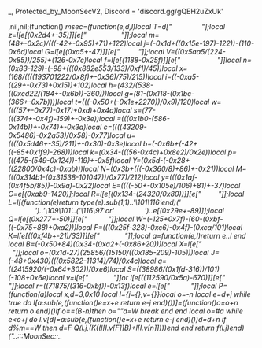 _, Protected_by_MoonSecV2, Discord = 'discord.gg/gQEH2uZxUk'


,nil,nil;(function() _msec=(function(e,d,l)local T=d["     ​​     "];local z=l[e[(0x2d4+-35)]][e["     ​     "]];local m=(48+-0x2c)/(((-42+-0x95)+71)+122)local j=(-0x1d+((0x15e-197)-122))-(110-0x6d)local G=l[e[(0xa5+-47)]][e["        "]];local V=((0x5aa5/(224-0x85))/255)+(126-0x7c)local f=l[e[(1188-0x25f)]][e["   ​           "]]local n=(0x83-129)-(-98+(((0x882e553/133)/0xf1)/45))local x=(168/((((193701222/0x8f)+-0x36)/75)/215))local i=((-0xa5-((29+-0x73)+0x15))+102)local h=(432/(538-((0xcd22/(184+-0x6b))-360)))local g=(81-(0x118-(0x1bc-(366+-0x7b))))local t=(((-0x50+(-0x1e+2270))/0x9)/120)local w=((((57+-0x77)-0x17)+0xd)+0x4a)local s=(77-(((374+-0x4f)-159)+-0x3e))local _=(((0x1b0-(586-0x14b))+-0x74)+-0x3a)local c=((((43209-0x5486)-0x2a53)/0x58)-0x77)local u=((((0x5d46+-35)/211)+-0x30)-0x3e)local b=(-0x6b+(-42+((-85+0x1f9)-268)))local k=(0x34-(((56-0x4c)+0x8e2)/0x2e))local p=(((475-(549-0x124))-119)+-0x5f)local Y=(0x5d-(-0x28+((22800/0x4c)-0xab)))local N=(0x3b+(((-0x360/8)+86)+-0x21))local M=(((0x314b1-(0x31538-101047))/0x77)/212)local y=(((0x1af-(0x4f5b/85))-0x9a)-0x22)local E=((((-50+-0x105e)/106)+81)+-37)local C=e[(0xab9-1420)];local R=l[e[(0x134-(24320/0x80))]][e["         "]];local L=l[(function(e)return type(e):sub(1,1)..'\101\116'end)('        ')..'\109\101'..('\116\97'or'        ')..e[(0x29e+-89)]];local Q=l[e[(0x277+-50)]][e[" ​  ​     "]];local W=(-125+0x7f)-(60-(0xbf-((-0x75+88)+0xa2)))local F=(((0x25f-328)-0xc6)-0x4f)-(0xca/101)local K=l[e[((0xf4b+-21)/33)]][e["          "]];local a=function(e,l)return e..l end local B=(-0x50+84)*(0x34-(0xa2+(-0x86+20)))local X=l[e["         ​        "]];local o=(0x1d-27)*(25856/(15150/((0x185-209)-105)))local J=(-48+0x430)*(((0x5822-11314)/74)/0x4c)local q=((2415920/(-0x64+302))/0xe6)local S=((38986/(0x1fd-316))/101)*(-108+0x6e)local v=l[e["            ​    ​"]]or l[e[((112590/0x5a)-670)]][e["            ​    ​"]];local r=((71875/(316-0xbf))-0x13f)local e=l[e["         "]];local P=(function(a)local x,d=3,0x10 local l={j={},v={}}local o=-n local e=d+j while true do l[a:sub(e,(function()e=x+e return e-j end)())]=(function()o=o+n return o end)()if o==(B-n)then o=""d=W break end end local o=#a while e<o+j do l.v[d]=a:sub(e,(function()e=x+e return e-j end)())d=d+n if d%m==W then d=F Q(l.j,(K((l[l.v[F]]*B)+l[l.v[n]])))end end return f(l.j)end)("..:::MoonSec::..                ​     ​      ​                        ​      ​                                                              ​           ​ ​                           ​​        ​                                          ​         ​    ​        ​          ​      ​​                       ​               ​      ​                                    ​                                                                              ​        ​                                                             ​        ​                  ​                                             ​                ​               ​     ​                ​                                      ​                      ​   ​              ​                        ​                                                                                                                                    ​   ​  ​            ​      ​                                   ​         ​              ​              ​​          ​  ​                  ​      ​       ​                                    ​                                                  ​                           ​            ​                                                                 ​  ​                                                            ​                                     ​                                                              ​             ​           ​           ​                                  ​     ​                                   ​              ​                                   ​              ​  ​           ​                  ​   ​                                                       ​                  ​                           ​              ​ ​           ​ ​                                                                 ​                                                           ​                    ​            ​     ​           ​                                                                               ​   ​            ​  ​                   ​                  ​          ​                                ​​       ​                               ​                       ​                   ​                              ​             ​ ​             ​      ​​  ​     ​   ​  ​            ​                      ​  ​              ​                                      ​​​                     ​       ​                     ​                                 ​        ​               ​                                                                         ​                        ​        ​      ​                       ​                                                                                                                                       ​                        ​   ​        ​   ​                                         ​      ​                        ​      ​                                         ​                        ​       ​​                                                                   ​                                                                 ​         ​  ​      ​           ​             ​                      ​                     ​  ​    ​              ​       ​ ​                   ​​                         ​          ​                                   ​                  ​                       ​                     ​         ​                                    ​​             ​                                                                                ​    ​                                  ​                   ​​          ​                                                                                              ​           ​         ​                              ​                                                  ​                   ​      ​                         ​                                       ​                                          ​                                       ​            ​                       ​        ​   ​    ​                       ​                                                                    ​                        ​                                     ​     ​      ​                                                                                                        ​                                ​   ​                           ​           ​                                          ​ ​   ​             ​   ​                     ​                   ​​                      ​​  ​                                ​                    ​                                               ​  ​            ​        ​​​                                  ​    ​      ​                                  ​   ​   ​             ​  ​                                 ​  ​    ​      ​              ​                                     ​       ​       ​               ​                                                                               ​                             ​          ​                                ​                      ​​            ​                 ​                               ​  ​    ​                  ​        ​      ​                                                      ​                 ​                     ​           ​                                                       ​                                                     ​                          ​                                 ​         ​      ​                      ​                   ​​                                                  ​                                                                ​  ​    ​  ​                              ​                                                                          ​                                ​    ​    ​                                                ​               ​                   ​                        ​         ​      ​                          ​         ​ ​                                 ​          ​                                    ​                   ​  ​     ​                                                                   ​      ​​                                                   ​                 ​        ​  ​ ​                                         ​          ​     ​                        ​                                                                                                                              ​                  ​​                     ​                                   ​                   ​          ​              ​​​                                                                                 ​                       ​                    ​                       ​​                      ​                                                   ​                                                                                         ​                                                                                      ​                       ​                       ​       ​                                  ​           ​                      ​                           ​                      ​                     ​                    ​                                                                               ​                       ​                   ​                   ​                    ​                        ​                                                     ​   ​     ​             ​                  ​                  ​              ​                         ​                    ​    ​              ​                   ​   ​              ​                                                    ​        ​  ​                     ​                ​                    ​          ​      ​​                      ​                                                      ​                                                 ​                  ​                        ​                            ​        ​                           ​            ​                      ​                   ​                ​    ​     ​                                                         ​                       ​         ​             ​                  ​                      ​                                                                                         ​                    ​                   ​                 ​                      ​                                                   ​       ​  ​                  ​                  ​         ​            ​                                                     ​                                                                                                                                                                           ​                        ​                  ​                     ​              ​                          ​                     ​                   ​                     ​                             ​                                                                            ​                                             ​                 ​                                                    ​          ​        ​                                 ​                     ​  ​           ​     ​                  ​                          ​                    ​                             ​    ​            ​                    ​               ​                    ​                                                                    ​                   ​  ​                 ​                  ​​            ​                             ​​     ​                                ​          ​                           ​                                                                                   ​         ​             ​       ​             ​                  ​                  ​                                                  ​               ​             ​  ​                   ​          ​       ​                  ​  ​           ​    ​                    ​                    ​                                             ​                                                                   ​                                  ​                ​                       ​            ​         ​ ​                   ​                                                                                                                       ​           ​                                                                                         ​​                       ​                  ​                   ​      ​                                  ​                 ​                 ​    ​         ​  ​                   ​          ​      ​                      ​                                                            ​        ​          ​  ​               ​ ​                  ​ ​                  ​                                ​                   ​        ​                                       ​                                                                                  ​                                               ​                      ​                  ​                                             ​                               ​  ​                  ​                  ​  ​               ​ ​            ​    ​                    ​                                             ​                   ​                                                                   ​                                    ​            ​                      ​          ​         ​ ​                   ​                                                                                                                                         ​                               ​         ​                                   ​            ​                     ​                     ​                   ​​      ​                                                                          ​                 ​                                   ​                        ​        ​                 ​                               ​ ​                    ​                  ​ ​                   ​ ​                    ​                     ​​                                   ​                      ​                  ​                                                                                                            ​                   ​                      ​                   ​​       ​​                ​                                                      ​                   ​                 ​ ​                 ​ ​            ​    ​                    ​                                                       ​                             ​                                                                                    ​                      ​                     ​          ​         ​                    ​ ​    ​                                   ​​                                                                                         ​                               ​                                           ​              ​                    ​                 ​​                   ​                                                                             ​  ​    ​     ​        ​                 ​​                                         ​                                                         ​                     ​ ​                ​                    ​ ​                   ​                    ​​        ​                                  ​                               ​      ​                                                                                    ​     ​                ​            ​        ​                    ​                   ​​    ​                                                                            ​  ​                  ​                 ​ ​               ​ ​                   ​                    ​                                             ​                                                                                       ​        ​                           ​               ​                     ​          ​         ​ ​                    ​                                                                                                                                  ​                                   ​                                             ​            ​                     ​                   ​                   ​      ​                                                       ​                        ​            ​                    ​              ​  ​             ​                                                                   ​                   ​  ​     ​         ​ ​                 ​ ​                                       ​​     ​                                                                          ​      ​           ​                                                              ​         ​             ​                    ​                   ​                     ​​                                                                                    ​                 ​                  ​ ​               ​ ​            ​    ​                        ​                                                 ​                                                                 ​                                                                   ​ ​                   ​            ​         ​                    ​                                                          ​      ​                                                                            ​                                                                         ​            ​                      ​                  ​                   ​      ​                                                                          ​                 ​                                    ​                      ​                                                              ​           ​       ​ ​                ​ ​                 ​ ​                  ​                      ​​                                       ​                   ​      ​           ​                  ​                                                            ​                         ​                   ​                     ​                  ​                                                                                ​    ​                  ​                   ​                   ​                           ​            ​                   ​                     ​            ​                                                   ​                                                             ​                   ​ ​                      ​  ​       ​         ​                    ​ ​     ​               ​                  ​                                           ​              ​                                                                                                                ​                      ​                              ​                                                                                 ​                                      ​                       ​                    ​                     ​​                                 ​                              ​            ​  ​                    ​      ​            ​                    ​               ​       ​                           ​                             ​    ​              ​                   ​                  ​    ​                                             ​                               ​                   ​                  ​        ​             ​                    ​                                                                 ​                    ​                                                                          ​                               ​                      ​                  ​                                                                                                                       ​                   ​                  ​                  ​                                                             ​                   ​                   ​                  ​                                           ​                          ​                       ​            ​                         ​   ​                      ​          ​                                               ​                                 ​                   ​                           ​                                                                             ​              ​                      ​                  ​                    ​                                                                         ​       ​                   ​                  ​          ​       ​                                      ​                   ​                    ​ ​                 ​                    ​                    ​                                                                                          ​                  ​           ​       ​                     ​       ");local f=(-23+0x33)local l=85 local d=n;local e={}e={[(0x36-53)]=function()local a,e,n,x=G(P,d,d+V);d=d+S;l=(l+(f*S))%r;return(((x+l-(f)+o*(S*m))%o)*((m*J)^m))+(((n+l-(f*m)+o*(m^V))%r)*(o*r))+(((e+l-(f*V)+J)%r)*o)+((a+l-(f*S)+J)%r);end,[(-0x38+(0xa6-108))]=function(e,e,e)local e=G(P,d,d);d=d+j;l=(l+(f))%r;return((e+l-(f)+J)%o);end,[(0x5b-88)]=function()local e,n=G(P,d,d+m);l=(l+(f*m))%r;d=d+m;return(((n+l-(f)+o*(m*S))%o)*r)+((e+l-(f*m)+r*(m^V))%o);end,[(0x25+-33)]=function(l,e,d)if d then local e=(l/m^(e-n))%m^((d-j)-(e-n)+j);return e-e%n;else local e=m^(e-j);return(l%(e+e)>=e)and n or F;end;end,[((0xae+-40)-0x81)]=function()local l=e[(0x47/71)]();local a=e[((-0x1c-13)+42)]();local x=n;local d=(e[(880/0xdc)](a,j,B+S)*(m^(B*m)))+l;local l=e[(0x7c+(-0xb1+57))](a,21,31);local e=((-n)^e[(108-0x68)](a,32));if(l==F)then if(d==W)then return e*F;else l=j;x=W;end;elseif(l==(o*(m^V))-j)then return(d==F)and(e*(j/W))or(e*(F/W));end;return z(e,l-((r*(S))-n))*(x+(d/(m^q)));end,[(-93+0x63)]=function(a,x,x)local x;if(not a)then a=e[(137/0x89)]();if(a==F)then return'';end;end;x=R(P,d,d+a-n);d=d+a;local e=''for d=j,#x do e=C(e,K((G(R(x,d,d))+l)%r))l=(l+f)%o end return e;end}local function F(...)return{...},X('#',...)end local function J()local i={};local a={};local l={};local x={i,a,nil,l};local d={}local h=(0x41ee/194)local l={[(0x3e-59)]=(function(l)return not(#l==e[(26-0x18)]())end),[(132/0x42)]=(function(l)return e[(0x401/205)]()end),[(46-0x2e)]=(function(l)return e[(0x21-27)]()end),[(0x18+(23-0x2e))]=(function(l)local n=e[(0x64+-94)]()local l=''local e=1 for d=1,#n do e=(e+h)%r l=C(l,K((G(n:sub(d,d))+e)%o))end return l end)};x[3]=e[(98/(0xcb-154))]();local o=e[(-0x3b+60)]()for n=1,o do local e=e[(-0x14+22)]();local o;local e=l[e%(0x2f7/33)];d[n]=e and e({});end;for x=1,e[(60+(-0x2308/152))]()do local l=e[(0x75-115)]();if(e[(0x64+-96)](l,n,j)==W)then local r=e[(0x15+-17)](l,m,V);local o=e[(127+-0x7b)](l,S,m+S);local l={e[((2938/0x1a)+-110)](),e[(-0x16+25)](),nil,nil};local a={[(0x44-68)]=function()l[c]=e[(-0x3b+62)]();l[M]=e[(24-0x15)]();end,[((11628/0x66)+-113)]=function()l[u]=e[(-0x4e+79)]();end,[(292/0x92)]=function()l[u]=e[(0x8a/138)]()-(m^B)end,[(0x1fb/169)]=function()l[k]=e[(0x2a+-41)]()-(m^B)l[N]=e[((6909/0x8d)-46)]();end};a[r]();if(e[(0x65-97)](o,j,n)==j)then l[g]=d[l[w]]end if(e[(114-0x6e)](o,m,m)==n)then l[b]=d[l[b]]end if(e[(0x3f8/(-95+0x15d))](o,V,V)==j)then l[M]=d[l[N]]end i[x]=l;end end;for e=j,e[(194/0xc2)]()do a[e-j]=J();end;return x;end;local function W(e,S,f)local l=e[m];local o=e[V];local e=e[n];return(function(...)local J=X('#',...)-j;local d={};local V=-j;local F=F local P={...};local G=l;local l=n;local B={};local r=o;local o=e;local K={};for e=0,J do if(e>=r)then K[e-r]=P[e+j];else d[e]=P[e+n];end;end;local e=J-r+n local e;local r;while true do e=o[l];r=e[(25-0x18)];a=(2109870)while(0xd2-160)>=r do a=-a a=(300256)while(-0x4a+98)>=r do a=-a a=(1012662)while(85+-0x4a)>=r do a=-a a=(12115200)while r<=(90+(-41+-0x2c))do a=-a a=(508786)while r<=(0x75-(-0x23+150))do a=-a a=(6658549)while r<=(23+(-0x43+44))do a=-a d[e[x]]={};break;end while(a)/((0xf63+-70))==1721 do a=(1561650)while(-0x61+98)<r do a=-a local l=e[i];local n=d[l];for e=l+1,e[c]do Q(n,d[e])end;break end while 870==(a)/((-0x10+1811))do local r;local a;d[e[t]]=f[e[k]];l=l+n;e=o[l];a=e[w];r=d[e[k]];d[a+1]=r;d[a]=r[e[E]];l=l+n;e=o[l];d[e[g]]=e[u];l=l+n;e=o[l];a=e[h]d[a]=d[a](v(d,a+n,e[c]))l=l+n;e=o[l];a=e[x];r=d[e[c]];d[a+1]=r;d[a]=r[e[E]];l=l+n;e=o[l];d[e[i]]=d[e[b]];l=l+n;e=o[l];a=e[x]d[a]=d[a](v(d,a+n,e[s]))l=l+n;e=o[l];d[e[h]]={};l=l+n;e=o[l];d[e[t]]=f[e[_]];l=l+n;e=o[l];d[e[h]]=e[s];break end;break;end break;end while(a)/((-0x3c+3643))==142 do a=(1199928)while r<=(-73+0x4c)do a=-a d[e[x]][d[e[c]]]=d[e[p]];break;end while(a)/((-124+0x330))==1734 do a=(119025)while r>(100+-0x60)do a=-a f[e[k]]=d[e[w]];break end while 115==(a)/((0x867-1116))do if not d[e[g]]then l=l+j;else l=e[s];end;break end;break;end break;end break;end while 3200==(a)/((-0x3c+3846))do a=(6832899)while((0x7c-83)+-0x21)>=r do a=-a a=(11136664)while(0x3f6/169)>=r do a=-a if d[e[h]]then l=l+n;else l=e[s];end;break;end while 2828==(a)/((0x1f3d-4059))do a=(470120)while r>(0x57+-80)do a=-a local a;d[e[g]]=f[e[c]];l=l+n;e=o[l];d[e[g]]=e[b];l=l+n;e=o[l];d[e[x]]=e[u];l=l+n;e=o[l];d[e[i]]=e[c];l=l+n;e=o[l];a=e[h]d[a]=d[a](v(d,a+n,e[k]))l=l+n;e=o[l];d[e[w]]=f[e[_]];l=l+n;e=o[l];d[e[g]]=d[e[s]];l=l+n;e=o[l];a=e[t]d[a]=d[a](d[a+j])l=l+n;e=o[l];d[e[t]][d[e[s]]]=d[e[p]];l=l+n;e=o[l];d[e[h]]=f[e[s]];l=l+n;e=o[l];d[e[g]]=e[s];l=l+n;e=o[l];d[e[t]]=e[u];l=l+n;e=o[l];d[e[t]]=e[_];l=l+n;e=o[l];a=e[t]d[a]=d[a](v(d,a+n,e[u]))l=l+n;e=o[l];d[e[g]][d[e[c]]]=e[M];l=l+n;e=o[l];d[e[x]]={};l=l+n;e=o[l];d[e[t]]=f[e[c]];l=l+n;e=o[l];d[e[w]]=e[c];l=l+n;e=o[l];d[e[h]]=e[k];l=l+n;e=o[l];d[e[t]]=e[u];l=l+n;e=o[l];a=e[x]d[a]=d[a](v(d,a+n,e[u]))l=l+n;e=o[l];d[e[t]]=f[e[k]];l=l+n;e=o[l];d[e[w]]=e[u];l=l+n;e=o[l];d[e[x]]=e[s];l=l+n;e=o[l];d[e[i]]=e[c];l=l+n;e=o[l];a=e[x]d[a]=d[a](v(d,a+n,e[_]))l=l+n;e=o[l];d[e[t]][d[e[s]]]=d[e[N]];l=l+n;e=o[l];d[e[t]]=f[e[_]];l=l+n;e=o[l];d[e[i]]=e[b];l=l+n;e=o[l];d[e[g]]=e[b];l=l+n;e=o[l];d[e[g]]=e[u];l=l+n;e=o[l];a=e[t]d[a]=d[a](v(d,a+n,e[u]))l=l+n;e=o[l];d[e[t]][d[e[s]]]=d[e[p]];l=l+n;e=o[l];d[e[w]]=f[e[_]];l=l+n;e=o[l];d[e[x]]=e[b];l=l+n;e=o[l];d[e[i]]=e[b];l=l+n;e=o[l];d[e[i]]=e[k];l=l+n;e=o[l];a=e[x]d[a]=d[a](v(d,a+n,e[c]))l=l+n;e=o[l];d[e[t]][d[e[k]]]=e[N];l=l+n;e=o[l];d[e[i]]={};l=l+n;e=o[l];d[e[t]]=f[e[s]];l=l+n;e=o[l];d[e[x]]=e[b];l=l+n;e=o[l];d[e[h]]=e[u];l=l+n;e=o[l];d[e[i]]=e[_];l=l+n;e=o[l];a=e[h]d[a]=d[a](v(d,a+n,e[b]))l=l+n;e=o[l];d[e[w]]=f[e[u]];l=l+n;e=o[l];d[e[w]]=e[s];l=l+n;e=o[l];d[e[g]]=e[c];l=l+n;e=o[l];d[e[t]]=e[b];l=l+n;e=o[l];a=e[h]d[a]=d[a](v(d,a+n,e[k]))l=l+n;e=o[l];d[e[h]][d[e[k]]]=d[e[M]];l=l+n;e=o[l];d[e[g]]=f[e[_]];l=l+n;e=o[l];d[e[i]]=e[c];l=l+n;e=o[l];d[e[w]]=e[k];l=l+n;e=o[l];d[e[t]]=e[_];l=l+n;e=o[l];a=e[x]d[a]=d[a](v(d,a+n,e[u]))l=l+n;e=o[l];d[e[w]][d[e[u]]]=d[e[y]];l=l+n;e=o[l];d[e[x]]=f[e[b]];l=l+n;e=o[l];d[e[w]]=e[b];l=l+n;e=o[l];d[e[w]]=e[s];l=l+n;e=o[l];d[e[h]]=e[k];l=l+n;e=o[l];a=e[i]d[a]=d[a](v(d,a+n,e[k]))l=l+n;e=o[l];d[e[x]][d[e[k]]]=e[M];l=l+n;e=o[l];d[e[h]]={};l=l+n;e=o[l];d[e[g]]=f[e[k]];l=l+n;e=o[l];d[e[h]]=e[b];l=l+n;e=o[l];d[e[i]]=e[b];l=l+n;e=o[l];d[e[i]]=e[c];l=l+n;e=o[l];a=e[x]d[a]=d[a](v(d,a+n,e[s]))l=l+n;e=o[l];d[e[i]]=f[e[_]];l=l+n;e=o[l];d[e[i]]=e[c];l=l+n;e=o[l];d[e[w]]=e[u];l=l+n;e=o[l];d[e[h]]=e[_];l=l+n;e=o[l];a=e[g]d[a]=d[a](v(d,a+n,e[b]))l=l+n;e=o[l];d[e[h]][d[e[s]]]=d[e[E]];l=l+n;e=o[l];d[e[x]]=f[e[u]];l=l+n;e=o[l];d[e[i]]=e[_];l=l+n;e=o[l];d[e[w]]=e[k];l=l+n;e=o[l];d[e[x]]=e[u];l=l+n;e=o[l];a=e[w]d[a]=d[a](v(d,a+n,e[b]))break end while 4088==(a)/((1840/0x10))do if d[e[x]]then l=l+n;else l=e[u];end;break end;break;end break;end while(a)/((5616-0xb25))==2473 do a=(1409922)while r<=(0x7e0/224)do a=-a local r;local i;local E,_;local a;d[e[g]]=f[e[s]];l=l+n;e=o[l];d[e[h]]=f[e[c]];l=l+n;e=o[l];d[e[t]]=e[k];l=l+n;e=o[l];d[e[w]]=e[b];l=l+n;e=o[l];d[e[h]]=e[b];l=l+n;e=o[l];a=e[x]d[a]=d[a](v(d,a+n,e[c]))l=l+n;e=o[l];a=e[x]E,_=F(d[a](d[a+j]))V=_+a-n i=0;for e=a,V do i=i+n;d[e]=E[i];end;l=l+n;e=o[l];a=e[h]d[a]=d[a](v(d,a+n,V))l=l+n;e=o[l];r={e,d};r[m][r[j][g]]=r[m][r[n][u]]+r[j][N];l=l+n;e=o[l];d[e[x]]=f[e[b]];break;end while 657==(a)/((0x113e-(2356+-0x58)))do a=(799200)while r>(0x384/(165+-0x4b))do a=-a if(d[e[w]]==e[p])then l=l+j;else l=e[b];end;break end while 3996==(a)/((477-0x115))do local e={d,e};e[j][e[m][i]]=e[n][e[m][E]]+e[j][e[m][u]];break end;break;end break;end break;end break;end while(a)/((-0x30+1074))==987 do a=(1585753)while r<=(-0x56+103)do a=-a a=(2745696)while(0x92-132)>=r do a=-a a=(7653090)while(0x73-(0xdd+-118))>=r do a=-a d[e[x]]=d[e[k]]-d[e[M]];break;end while(a)/((822797/0xe5))==2130 do a=(637977)while r>(1209/0x5d)do a=-a d[e[t]]=#d[e[c]];break end while(a)/((0xf59-1978))==327 do local l=e[t];local n=d[e[k]];d[l+1]=n;d[l]=n[e[Y]];break end;break;end break;end while(a)/((578976/0xa3))==773 do a=(8345750)while(0x5a/6)>=r do a=-a local l=e[h];local n=d[l];for e=l+1,e[b]do Q(n,d[e])end;break;end while 3514==(a)/((0x12e9-2466))do a=(10383848)while(137+-0x79)<r do a=-a local n=e[w];local o=d[n]local a=d[n+2];if(a>0)then if(o>d[n+1])then l=e[b];else d[n+3]=o;end elseif(o<d[n+1])then l=e[b];else d[n+3]=o;end break end while(a)/((73540/0x14))==2824 do local n=e[i];local a=d[n+2];local o=d[n]+a;d[n]=o;if(a>0)then if(o<=d[n+1])then l=e[k];d[n+3]=o;end elseif(o>=d[n+1])then l=e[u];d[n+3]=o;end break end;break;end break;end break;end while 547==(a)/((-0x15+2920))do a=(3307200)while(74+-0x36)>=r do a=-a a=(1176000)while r<=(0x73-97)do a=-a d[e[x]]=W(G[e[_]],nil,f);break;end while(a)/((0x49d40/252))==980 do a=(2752995)while r>(0x49-54)do a=-a local a;f[e[c]]=d[e[g]];l=l+n;e=o[l];d[e[i]]=f[e[_]];l=l+n;e=o[l];d[e[i]]=d[e[_]][e[N]];l=l+n;e=o[l];d[e[h]]=f[e[c]];l=l+n;e=o[l];d[e[x]]=f[e[_]];l=l+n;e=o[l];a=e[x]d[a]=d[a](v(d,a+n,e[u]))l=l+n;e=o[l];d[e[h]]=e[c];l=l+n;e=o[l];d[e[h]]=f[e[u]];l=l+n;e=o[l];d[e[h]]=f[e[s]];l=l+n;e=o[l];d[e[h]]=e[b];break end while(a)/((140280/0x28))==785 do d[e[i]][d[e[b]]]=e[p];break end;break;end break;end while 1060==(a)/((0x79e00/160))do a=(11552877)while r<=(57+-0x23)do a=-a a=(5318640)while r>(159-0x8a)do a=-a local m;local r;local a;a=e[i];r=d[e[_]];d[a+1]=r;d[a]=r[e[N]];l=l+n;e=o[l];d[e[t]]=f[e[_]];l=l+n;e=o[l];d[e[i]]=e[_];l=l+n;e=o[l];d[e[g]]=e[_];l=l+n;e=o[l];d[e[i]]=e[k];l=l+n;e=o[l];a=e[x]d[a]=d[a](v(d,a+n,e[_]))l=l+n;e=o[l];a=e[h]d[a]=d[a](v(d,a+n,e[s]))l=l+n;e=o[l];a=e[w];r=d[e[u]];d[a+1]=r;d[a]=r[e[E]];l=l+n;e=o[l];d[e[g]]=f[e[c]];l=l+n;e=o[l];d[e[w]]=d[e[k]][e[p]];l=l+n;e=o[l];a=e[x]d[a]=d[a](v(d,a+n,e[k]))l=l+n;e=o[l];d[e[g]]=d[e[_]][e[M]];l=l+n;e=o[l];d[e[w]]=f[e[c]];l=l+n;e=o[l];d[e[x]]=d[e[c]][e[p]];l=l+n;e=o[l];d[e[w]]=d[e[b]][e[y]];l=l+n;e=o[l];d[e[h]]=f[e[u]];l=l+n;e=o[l];d[e[t]]=e[u];l=l+n;e=o[l];d[e[h]]=e[b];l=l+n;e=o[l];d[e[x]]=e[s];l=l+n;e=o[l];a=e[i]d[a]=d[a](v(d,a+n,e[s]))l=l+n;e=o[l];d[e[g]]={};l=l+n;e=o[l];d[e[x]]=f[e[_]];l=l+n;e=o[l];d[e[t]]=e[_];l=l+n;e=o[l];d[e[w]]=e[k];l=l+n;e=o[l];d[e[g]]=e[c];l=l+n;e=o[l];a=e[i]d[a]=d[a](v(d,a+n,e[c]))l=l+n;e=o[l];d[e[g]]={};l=l+n;e=o[l];d[e[h]]={};l=l+n;e=o[l];d[e[t]]=f[e[u]];l=l+n;e=o[l];d[e[x]]=e[c];l=l+n;e=o[l];d[e[x]]=e[b];l=l+n;e=o[l];d[e[t]]=e[b];l=l+n;e=o[l];a=e[x]d[a]=d[a](v(d,a+n,e[k]))l=l+n;e=o[l];d[e[h]]={};l=l+n;e=o[l];d[e[x]]=f[e[k]];l=l+n;e=o[l];d[e[h]]=e[k];l=l+n;e=o[l];d[e[w]]=e[k];l=l+n;e=o[l];d[e[g]]=e[s];l=l+n;e=o[l];a=e[t]d[a]=d[a](v(d,a+n,e[b]))l=l+n;e=o[l];d[e[i]]=d[e[c]][e[y]];l=l+n;e=o[l];d[e[w]]=f[e[s]];l=l+n;e=o[l];d[e[g]]=e[s];l=l+n;e=o[l];d[e[i]]=e[s];l=l+n;e=o[l];d[e[x]]=e[s];l=l+n;e=o[l];a=e[i]d[a]=d[a](v(d,a+n,e[b]))l=l+n;e=o[l];r=e[b];m=d[r]for e=r+1,e[E]do m=m..d[e];end;d[e[x]]=m;l=l+n;e=o[l];d[e[x]][e[b]]=d[e[Y]];l=l+n;e=o[l];d[e[w]][d[e[_]]]=d[e[Y]];l=l+n;e=o[l];d[e[g]]=f[e[_]];l=l+n;e=o[l];d[e[i]]=e[c];l=l+n;e=o[l];d[e[x]]=e[_];l=l+n;e=o[l];d[e[h]]=e[u];l=l+n;e=o[l];a=e[x]d[a]=d[a](v(d,a+n,e[b]))l=l+n;e=o[l];d[e[i]]=f[e[b]];l=l+n;e=o[l];d[e[t]]=e[c];l=l+n;e=o[l];d[e[w]]=e[s];l=l+n;e=o[l];d[e[h]]=e[k];l=l+n;e=o[l];a=e[w]d[a]=d[a](v(d,a+n,e[b]))l=l+n;e=o[l];d[e[i]][d[e[c]]]=d[e[N]];l=l+n;e=o[l];d[e[g]]=f[e[b]];l=l+n;e=o[l];d[e[h]]=e[s];l=l+n;e=o[l];d[e[i]]=e[k];l=l+n;e=o[l];d[e[t]]=e[k];l=l+n;e=o[l];a=e[h]d[a]=d[a](v(d,a+n,e[c]))l=l+n;e=o[l];d[e[t]]=f[e[b]];l=l+n;e=o[l];d[e[i]]=e[_];l=l+n;e=o[l];a=e[g]d[a]=d[a](d[a+j])l=l+n;e=o[l];d[e[w]][d[e[s]]]=d[e[N]];l=l+n;e=o[l];d[e[i]]=f[e[u]];l=l+n;e=o[l];d[e[x]]=e[s];l=l+n;e=o[l];d[e[h]]=e[s];l=l+n;e=o[l];d[e[t]]=e[u];l=l+n;e=o[l];a=e[h]d[a]=d[a](v(d,a+n,e[b]))l=l+n;e=o[l];d[e[x]]={};l=l+n;e=o[l];d[e[x]]={};l=l+n;e=o[l];d[e[i]]=f[e[b]];l=l+n;e=o[l];d[e[w]]=e[c];l=l+n;e=o[l];d[e[w]]=e[k];l=l+n;e=o[l];d[e[g]]=e[k];l=l+n;e=o[l];a=e[h]d[a]=d[a](v(d,a+n,e[c]))break end while(a)/((0x664+-34))==3320 do local l=e[x]d[l]=d[l](v(d,l+n,e[s]))break end;break;end while 3283==(a)/((362457/0x67))do a=(970025)while r>(5842/0xfe)do a=-a local a;d[e[w]]=e[_];l=l+n;e=o[l];d[e[w]]=e[u];l=l+n;e=o[l];d[e[w]]=e[c];l=l+n;e=o[l];a=e[h]d[a]=d[a](v(d,a+n,e[b]))l=l+n;e=o[l];if d[e[t]]then l=l+n;else l=e[s];end;break end while(a)/((0x23604/36))==241 do d[e[g]]=d[e[s]][d[e[Y]]];break end;break;end break;end break;end break;end break;end while(a)/((0x11880/204))==853 do a=(1347248)while(5439/(0x194-257))>=r do a=-a a=(4780200)while(0x1d4c/250)>=r do a=-a a=(1642210)while r<=(6480/0xf0)do a=-a a=(11409076)while r<=(93-0x44)do a=-a local r;local a;d[e[g]]=e[b];l=l+n;e=o[l];a=e[x]d[a]=d[a](v(d,a+n,e[s]))l=l+n;e=o[l];d[e[w]][d[e[s]]]=d[e[p]];l=l+n;e=o[l];d[e[i]]=f[e[s]];l=l+n;e=o[l];d[e[x]]=e[k];l=l+n;e=o[l];d[e[h]]=e[k];l=l+n;e=o[l];d[e[t]]=e[b];l=l+n;e=o[l];a=e[h]d[a]=d[a](v(d,a+n,e[b]))l=l+n;e=o[l];d[e[w]]=f[e[c]];l=l+n;e=o[l];d[e[x]]=d[e[u]][e[y]];l=l+n;e=o[l];d[e[x]][d[e[c]]]=d[e[N]];l=l+n;e=o[l];d[e[w]]=f[e[u]];l=l+n;e=o[l];d[e[w]]=e[c];l=l+n;e=o[l];d[e[w]]=e[s];l=l+n;e=o[l];d[e[t]]=e[_];l=l+n;e=o[l];a=e[x]d[a]=d[a](v(d,a+n,e[b]))l=l+n;e=o[l];d[e[t]][d[e[c]]]=e[M];l=l+n;e=o[l];d[e[h]]={};l=l+n;e=o[l];d[e[x]]=f[e[s]];l=l+n;e=o[l];d[e[i]]=e[k];l=l+n;e=o[l];d[e[w]]=e[b];l=l+n;e=o[l];d[e[w]]=e[u];l=l+n;e=o[l];a=e[w]d[a]=d[a](v(d,a+n,e[_]))l=l+n;e=o[l];d[e[x]]=f[e[s]];l=l+n;e=o[l];d[e[h]]=e[u];l=l+n;e=o[l];d[e[h]]=e[c];l=l+n;e=o[l];d[e[i]]=e[u];l=l+n;e=o[l];a=e[h]d[a]=d[a](v(d,a+n,e[u]))l=l+n;e=o[l];d[e[g]][d[e[s]]]=d[e[Y]];l=l+n;e=o[l];d[e[w]]=f[e[c]];l=l+n;e=o[l];d[e[x]]=e[s];l=l+n;e=o[l];d[e[w]]=e[s];l=l+n;e=o[l];d[e[h]]=e[_];l=l+n;e=o[l];a=e[h]d[a]=d[a](v(d,a+n,e[k]))l=l+n;e=o[l];d[e[x]]=d[e[b]][e[p]];l=l+n;e=o[l];d[e[w]][d[e[u]]]=d[e[y]];l=l+n;e=o[l];d[e[h]]=f[e[u]];l=l+n;e=o[l];d[e[h]]=e[k];l=l+n;e=o[l];d[e[x]]=e[b];l=l+n;e=o[l];d[e[h]]=e[c];l=l+n;e=o[l];a=e[i]d[a]=d[a](v(d,a+n,e[c]))l=l+n;e=o[l];d[e[t]][d[e[_]]]=e[p];l=l+n;e=o[l];d[e[w]]={};l=l+n;e=o[l];d[e[h]]=f[e[_]];l=l+n;e=o[l];d[e[x]]=e[_];l=l+n;e=o[l];d[e[i]]=e[c];l=l+n;e=o[l];d[e[x]]=e[_];l=l+n;e=o[l];a=e[x]d[a]=d[a](v(d,a+n,e[u]))l=l+n;e=o[l];d[e[i]]=f[e[_]];l=l+n;e=o[l];d[e[w]]=e[k];l=l+n;e=o[l];d[e[t]]=e[b];l=l+n;e=o[l];d[e[g]]=e[s];l=l+n;e=o[l];a=e[h]d[a]=d[a](v(d,a+n,e[k]))l=l+n;e=o[l];d[e[i]][d[e[u]]]=d[e[M]];l=l+n;e=o[l];d[e[h]]=f[e[b]];l=l+n;e=o[l];d[e[x]]=e[c];l=l+n;e=o[l];d[e[x]]=e[u];l=l+n;e=o[l];d[e[g]]=e[_];l=l+n;e=o[l];a=e[h]d[a]=d[a](v(d,a+n,e[s]))l=l+n;e=o[l];d[e[h]]=f[e[_]];l=l+n;e=o[l];a=e[t];r=d[e[b]];d[a+1]=r;d[a]=r[e[M]];l=l+n;e=o[l];a=e[x]d[a]=d[a](d[a+j])l=l+n;e=o[l];d[e[w]][d[e[s]]]=d[e[N]];l=l+n;e=o[l];d[e[g]]=f[e[k]];l=l+n;e=o[l];d[e[h]]=e[u];l=l+n;e=o[l];d[e[h]]=e[_];l=l+n;e=o[l];d[e[w]]=e[b];l=l+n;e=o[l];a=e[i]d[a]=d[a](v(d,a+n,e[k]))l=l+n;e=o[l];d[e[t]][d[e[c]]]=e[N];l=l+n;e=o[l];d[e[h]]={};l=l+n;e=o[l];d[e[x]]=f[e[c]];l=l+n;e=o[l];d[e[x]]=e[c];l=l+n;e=o[l];d[e[g]]=e[k];l=l+n;e=o[l];d[e[t]]=e[_];l=l+n;e=o[l];a=e[x]d[a]=d[a](v(d,a+n,e[s]))l=l+n;e=o[l];d[e[t]]=f[e[_]];l=l+n;e=o[l];d[e[i]]=e[k];l=l+n;e=o[l];d[e[w]]=e[k];l=l+n;e=o[l];d[e[h]]=e[_];l=l+n;e=o[l];a=e[t]d[a]=d[a](v(d,a+n,e[b]))break;end while 3878==(a)/((367750/0x7d))do a=(12719746)while r>(-116+0x8e)do a=-a local a;d[e[i]]=e[u];l=l+n;e=o[l];d[e[h]]=e[b];l=l+n;e=o[l];d[e[g]]=e[c];l=l+n;e=o[l];a=e[g]d[a]=d[a](v(d,a+n,e[c]))l=l+n;e=o[l];if not d[e[i]]then l=l+j;else l=e[s];end;break end while 3653==(a)/((6998-0xdbc))do if(d[e[g]]~=d[e[y]])then l=l+j;else l=e[b];end;break end;break;end break;end while(a)/((-0x43+1037))==1693 do a=(211299)while r<=(-21+0x31)do a=-a d[e[i]]=S[e[_]];break;end while 1011==(a)/((19437/0x5d))do a=(4975380)while r>(0xb1-148)do a=-a local r;local a;d[e[x]]=f[e[_]];l=l+n;e=o[l];d[e[x]]=e[b];l=l+n;e=o[l];d[e[h]]=e[b];l=l+n;e=o[l];d[e[x]]=e[k];l=l+n;e=o[l];a=e[x]d[a]=d[a](v(d,a+n,e[b]))l=l+n;e=o[l];d[e[x]][d[e[b]]]=e[y];l=l+n;e=o[l];a=e[t];r=d[a];for e=a+1,e[k]do Q(r,d[e])end;break end while(a)/((-116+0x592))==3798 do do return d[e[x]]end break end;break;end break;end break;end while 3720==(a)/((0xa89-1412))do a=(604656)while(0xc60/(0xb1+-81))>=r do a=-a a=(11984840)while r<=(0xae6/90)do a=-a local e=e[x]d[e](v(d,e+j,V))break;end while 3220==(a)/((7466-0xea0))do a=(2716710)while r>(114-0x52)do a=-a local N;local r;local w;local a;d[e[h]]=f[e[u]];l=l+n;e=o[l];d[e[i]]=d[e[u]][e[M]];l=l+n;e=o[l];a=e[i];w=d[e[_]];d[a+1]=w;d[a]=w[e[E]];l=l+n;e=o[l];d[e[i]]=d[e[s]];l=l+n;e=o[l];d[e[t]]=d[e[u]];l=l+n;e=o[l];a=e[i]d[a]=d[a](v(d,a+n,e[b]))l=l+n;e=o[l];a=e[i];w=d[e[u]];d[a+1]=w;d[a]=w[e[Y]];l=l+n;e=o[l];a=e[x]d[a]=d[a](d[a+j])l=l+n;e=o[l];r={d,e};r[j][r[m][x]]=r[n][r[m][y]]+r[j][r[m][c]];l=l+n;e=o[l];d[e[g]]=d[e[k]]%e[M];l=l+n;e=o[l];a=e[i]d[a]=d[a](d[a+j])l=l+n;e=o[l];w=e[c];N=d[w]for e=w+1,e[E]do N=N..d[e];end;d[e[t]]=N;l=l+n;e=o[l];r={d,e};r[j][r[m][h]]=r[n][r[m][E]]+r[j][r[m][s]];l=l+n;e=o[l];d[e[x]]=d[e[u]]%e[p];break end while(a)/((0xfda-2075))==1370 do d[e[x]][d[e[b]]]=e[N];break end;break;end break;end while 2223==(a)/((16320/0x3c))do a=(5297400)while r<=(0x98-117)do a=-a a=(3112400)while(0x4d+-43)<r do a=-a if(d[e[i]]~=d[e[y]])then l=l+j;else l=e[u];end;break end while 2008==(a)/((3177-0x65b))do local e=e[h]d[e]=d[e](v(d,e+n,V))break end;break;end while(a)/((2212+-0x20))==2430 do a=(12256546)while(2988/0x53)<r do a=-a d[e[w]]={};break end while(a)/((0x19e0-3331))==3722 do d[e[w]]=e[k];break end;break;end break;end break;end break;end while 523==(a)/((0x1460-2640))do a=(13473772)while(-17+(60/0x1))>=r do a=-a a=(4802754)while(0x73-75)>=r do a=-a a=(628140)while(2850/0x4b)>=r do a=-a local e={e,d};e[m][e[j][i]]=e[m][e[n][c]]+e[j][N];break;end while(a)/((16356/0x2f))==1805 do a=(9405744)while(-85+0x7c)<r do a=-a d[e[i]]=S[e[_]];break end while 3728==(a)/((335559/0x85))do local e=e[t]d[e](d[e+j])break end;break;end break;end while(a)/((0x5c4+-103))==3498 do a=(274594)while(-91+0x84)>=r do a=-a do return end;break;end while(a)/((0x2230/8))==251 do a=(2363849)while(0x8c+-98)<r do a=-a d[e[w]]=d[e[_]][d[e[p]]];break end while(a)/((8128-0x1005))==587 do local l=e[h];local n=d[e[s]];d[l+1]=n;d[l]=n[e[E]];break end;break;end break;end break;end while(a)/((7848-0xf86))==3478 do a=(9096060)while(-117+0xa3)>=r do a=-a a=(1264179)while r<=((-0x70-3)+0x9f)do a=-a local r;local k,t;local c;local a;d[e[i]]=e[u];l=l+n;e=o[l];a=e[w];c=d[e[s]];d[a+1]=c;d[a]=c[e[N]];l=l+n;e=o[l];d[e[g]]=f[e[s]];l=l+n;e=o[l];d[e[g]]=f[e[b]];l=l+n;e=o[l];d[e[h]]=e[u];l=l+n;e=o[l];d[e[x]]=e[_];l=l+n;e=o[l];d[e[h]]=e[b];l=l+n;e=o[l];a=e[g]d[a]=d[a](v(d,a+n,e[u]))l=l+n;e=o[l];a=e[w]k,t=F(d[a](d[a+j]))V=t+a-n r=0;for e=a,V do r=r+n;d[e]=k[r];end;l=l+n;e=o[l];a=e[x]d[a]=d[a](v(d,a+n,V))break;end while 777==(a)/(((1759+-0x49)+-59))do a=(3593990)while r>(0x73-70)do a=-a d[e[g]][e[k]]=d[e[M]];break end while(a)/((5144-0xa1a))==1405 do local n=e[_];local l=d[n]for e=n+1,e[N]do l=l..d[e];end;d[e[g]]=l;break end;break;end break;end while 3030==(a)/((0xbd6+-28))do a=(886332)while(-0x3b+107)>=r do a=-a a=(7430940)while(0x90-97)<r do a=-a d[e[x]]=#d[e[k]];break end while 2970==(a)/((5036-0x9e6))do local n=e[s];local l=d[n]for e=n+1,e[N]do l=l..d[e];end;d[e[w]]=l;break end;break;end while(a)/((7653-0xf09))==233 do a=(1096470)while r>(5047/0x67)do a=-a d[e[w]]=d[e[c]][e[E]];break end while 1674==(a)/((-0x4c+(1529-0x31e)))do local a;d[e[x]]=e[s];l=l+n;e=o[l];d[e[t]]=e[s];l=l+n;e=o[l];d[e[h]]=e[_];l=l+n;e=o[l];a=e[t]d[a]=d[a](v(d,a+n,e[b]))l=l+n;e=o[l];if d[e[i]]then l=l+n;else l=e[u];end;break end;break;end break;end break;end break;end break;end break;end while(a)/((0x15bf-2809))==765 do a=(690254)while(192+-0x75)>=r do a=-a a=(9334224)while(4154/0x43)>=r do a=-a a=(6671907)while(214-0x9e)>=r do a=-a a=(567162)while r<=(9381/0xb1)do a=-a a=(6378372)while r<=(-0x14+71)do a=-a l=e[_];break;end while(a)/((0x3f7ad/113))==2772 do a=(1195582)while(10556/0xcb)<r do a=-a local a;d[e[w]]=e[k];l=l+n;e=o[l];d[e[t]]=e[s];l=l+n;e=o[l];d[e[t]]=e[b];l=l+n;e=o[l];a=e[g]d[a]=d[a](v(d,a+n,e[k]))l=l+n;e=o[l];if not d[e[w]]then l=l+j;else l=e[b];end;break end while 677==(a)/((0x494bc/170))do local a;d[e[t]]=e[c];l=l+n;e=o[l];d[e[w]]=e[k];l=l+n;e=o[l];d[e[x]]=e[s];l=l+n;e=o[l];a=e[t]d[a]=d[a](v(d,a+n,e[s]))l=l+n;e=o[l];d[e[h]][d[e[u]]]=d[e[Y]];l=l+n;e=o[l];d[e[x]]=f[e[c]];l=l+n;e=o[l];d[e[i]]=e[k];l=l+n;e=o[l];d[e[i]]=e[b];l=l+n;e=o[l];d[e[i]]=e[s];l=l+n;e=o[l];a=e[i]d[a]=d[a](v(d,a+n,e[u]))l=l+n;e=o[l];d[e[h]]=f[e[b]];l=l+n;e=o[l];d[e[i]]=e[u];l=l+n;e=o[l];d[e[t]]=e[b];l=l+n;e=o[l];d[e[t]]=e[u];l=l+n;e=o[l];a=e[x]d[a]=d[a](v(d,a+n,e[c]))l=l+n;e=o[l];d[e[x]][d[e[u]]]=d[e[N]];l=l+n;e=o[l];d[e[x]]=f[e[s]];l=l+n;e=o[l];d[e[g]]=e[s];l=l+n;e=o[l];d[e[g]]=e[b];l=l+n;e=o[l];d[e[t]]=e[s];l=l+n;e=o[l];a=e[i]d[a]=d[a](v(d,a+n,e[_]))l=l+n;e=o[l];d[e[x]][d[e[k]]]=e[N];l=l+n;e=o[l];d[e[h]]={};l=l+n;e=o[l];d[e[x]]=f[e[u]];l=l+n;e=o[l];d[e[w]]=e[b];l=l+n;e=o[l];d[e[i]]=e[s];l=l+n;e=o[l];d[e[x]]=e[c];l=l+n;e=o[l];a=e[w]d[a]=d[a](v(d,a+n,e[u]))l=l+n;e=o[l];d[e[t]]=f[e[u]];l=l+n;e=o[l];d[e[h]]=e[s];l=l+n;e=o[l];d[e[i]]=e[c];l=l+n;e=o[l];d[e[i]]=e[c];l=l+n;e=o[l];a=e[w]d[a]=d[a](v(d,a+n,e[s]))l=l+n;e=o[l];d[e[t]][d[e[s]]]=d[e[p]];l=l+n;e=o[l];d[e[t]]=f[e[u]];l=l+n;e=o[l];d[e[g]]=e[k];l=l+n;e=o[l];d[e[t]]=e[b];l=l+n;e=o[l];d[e[t]]=e[_];l=l+n;e=o[l];a=e[g]d[a]=d[a](v(d,a+n,e[_]))l=l+n;e=o[l];d[e[i]]=f[e[_]];l=l+n;e=o[l];d[e[t]]=e[c];l=l+n;e=o[l];d[e[i]]=e[k];l=l+n;e=o[l];d[e[t]]=e[k];l=l+n;e=o[l];a=e[t]d[a]=d[a](v(d,a+n,e[u]))l=l+n;e=o[l];d[e[t]][d[e[c]]]=d[e[E]];l=l+n;e=o[l];d[e[w]]=f[e[k]];l=l+n;e=o[l];d[e[i]]=e[b];l=l+n;e=o[l];d[e[i]]=e[_];l=l+n;e=o[l];d[e[x]]=e[c];l=l+n;e=o[l];a=e[x]d[a]=d[a](v(d,a+n,e[s]))l=l+n;e=o[l];d[e[t]][d[e[_]]]=e[y];l=l+n;e=o[l];d[e[x]]={};l=l+n;e=o[l];d[e[h]]=f[e[c]];l=l+n;e=o[l];d[e[g]]=e[k];l=l+n;e=o[l];d[e[x]]=e[u];l=l+n;e=o[l];d[e[w]]=e[_];l=l+n;e=o[l];a=e[g]d[a]=d[a](v(d,a+n,e[b]))l=l+n;e=o[l];d[e[g]]=d[e[_]][e[E]];l=l+n;e=o[l];d[e[t]][d[e[k]]]=d[e[Y]];l=l+n;e=o[l];d[e[w]]=f[e[c]];l=l+n;e=o[l];d[e[w]]=e[_];l=l+n;e=o[l];d[e[x]]=e[u];l=l+n;e=o[l];d[e[x]]=e[u];l=l+n;e=o[l];a=e[i]d[a]=d[a](v(d,a+n,e[b]))l=l+n;e=o[l];d[e[x]]=d[e[s]][e[N]];l=l+n;e=o[l];d[e[g]][d[e[c]]]=d[e[N]];l=l+n;e=o[l];d[e[g]]=f[e[_]];l=l+n;e=o[l];d[e[i]]=e[u];l=l+n;e=o[l];d[e[h]]=e[s];l=l+n;e=o[l];d[e[t]]=e[_];l=l+n;e=o[l];a=e[w]d[a]=d[a](v(d,a+n,e[c]))l=l+n;e=o[l];d[e[i]][d[e[k]]]=e[Y];l=l+n;e=o[l];d[e[w]]={};l=l+n;e=o[l];d[e[w]]=f[e[c]];l=l+n;e=o[l];d[e[x]]=e[s];l=l+n;e=o[l];d[e[i]]=e[u];l=l+n;e=o[l];d[e[x]]=e[_];l=l+n;e=o[l];a=e[i]d[a]=d[a](v(d,a+n,e[c]))l=l+n;e=o[l];d[e[h]]=f[e[_]];l=l+n;e=o[l];d[e[h]]=e[c];break end;break;end break;end while 162==(a)/((479637/0x89))do a=(15608103)while r<=(181+-0x7f)do a=-a local e=e[t]local o,l=F(d[e](d[e+j]))V=l+e-n local l=0;for e=e,V do l=l+n;d[e]=o[l];end;break;end while 4053==(a)/((-16+0xf1b))do a=(4221867)while r>(138+-0x53)do a=-a d[e[i]]=d[e[c]]-d[e[N]];break end while 1339==(a)/((6341-0xc74))do S[e[u]]=d[e[x]];break end;break;end break;end break;end while 1881==(a)/((0xe07+-44))do a=(512888)while(-31+0x5a)>=r do a=-a a=(8853468)while(-0x3a+115)>=r do a=-a local r=G[e[k]];local a;local n={};a=L({},{__index=function(l,e)local e=n[e];return e[1][e[2]];end,__newindex=function(d,e,l)local e=n[e]e[1][e[2]]=l;end;});for a=1,e[E]do l=l+j;local e=o[l];if e[(0x6f-110)]==98 then n[a-1]={d,e[_]};else n[a-1]={S,e[b]};end;B[#B+1]=n;end;d[e[x]]=W(r,a,f);break;end while(a)/((2695+-0x11))==3306 do a=(63336)while r>(0xb3+-121)do a=-a local a;d[e[x]]=e[b];l=l+n;e=o[l];d[e[x]]=e[b];l=l+n;e=o[l];d[e[w]]=e[c];l=l+n;e=o[l];a=e[i]d[a]=d[a](v(d,a+n,e[k]))l=l+n;e=o[l];if not d[e[h]]then l=l+j;else l=e[c];end;break end while(a)/((0x1887/161))==1624 do local x;local r,b;local a;d[e[i]]=f[e[k]];l=l+n;e=o[l];d[e[w]]=e[_];l=l+n;e=o[l];d[e[h]]=e[k];l=l+n;e=o[l];d[e[i]]=e[s];l=l+n;e=o[l];a=e[w]d[a]=d[a](v(d,a+n,e[c]))l=l+n;e=o[l];d[e[i]]=f[e[k]];l=l+n;e=o[l];d[e[h]]=e[u];l=l+n;e=o[l];a=e[i]r,b=F(d[a](d[a+j]))V=b+a-n x=0;for e=a,V do x=x+n;d[e]=r[x];end;l=l+n;e=o[l];a=e[t]d[a](v(d,a+j,V))l=l+n;e=o[l];d[e[h]]=e[u];break end;break;end break;end while(a)/((0x10eb-2229))==244 do a=(3494892)while(181-(309-0xbc))>=r do a=-a local e=e[w]d[e]=d[e](d[e+j])break;end while(a)/((0x58b+-57))==2566 do a=(10720725)while r>(0xe4-167)do a=-a local a;d[e[x]]={};l=l+n;e=o[l];d[e[i]][e[k]]=d[e[p]];l=l+n;e=o[l];d[e[w]][e[c]]=d[e[p]];l=l+n;e=o[l];d[e[t]]=f[e[c]];l=l+n;e=o[l];d[e[g]]=e[s];l=l+n;e=o[l];d[e[x]]=e[s];l=l+n;e=o[l];d[e[w]]=e[u];l=l+n;e=o[l];a=e[g]d[a]=d[a](v(d,a+n,e[k]))l=l+n;e=o[l];d[e[g]][e[_]]=d[e[p]];l=l+n;e=o[l];d[e[i]][e[u]]=d[e[y]];break end while 3345==(a)/((0x65b8a/130))do local e={e,d};e[m][e[j][x]]=e[m][e[n][k]]+e[j][E];break end;break;end break;end break;end break;end while 2448==(a)/((0x1e0c-3879))do a=(9382841)while r<=(-0x37+123)do a=-a a=(1603684)while(122+-0x39)>=r do a=-a a=(14604704)while(-0x68+167)>=r do a=-a local l=e[x]d[l]=d[l](v(d,l+n,e[b]))break;end while(a)/((0xfef+-93))==3664 do a=(2696375)while(0xc40/49)<r do a=-a local r;local x;local a;d[e[t]]=e[b];l=l+n;e=o[l];d[e[t]]=e[s];l=l+n;e=o[l];d[e[i]]=#d[e[b]];l=l+n;e=o[l];d[e[g]]=e[k];l=l+n;e=o[l];a=e[t];x=d[a]r=d[a+2];if(r>0)then if(x>d[a+1])then l=e[c];else d[a+3]=x;end elseif(x<d[a+1])then l=e[c];else d[a+3]=x;end break end while(a)/((4032-0x817))==1375 do d[e[w]]=f[e[c]];break end;break;end break;end while(a)/((1453+-0x57))==1174 do a=(886923)while(11484/0xae)>=r do a=-a local r;local i,h;local a;d[e[t]]=e[c];l=l+n;e=o[l];d[e[t]]=e[c];l=l+n;e=o[l];d[e[g]]=e[_];l=l+n;e=o[l];a=e[x]d[a]=d[a](v(d,a+n,e[k]))l=l+n;e=o[l];d[e[w]]=f[e[b]];l=l+n;e=o[l];d[e[g]]=d[e[k]];l=l+n;e=o[l];a=e[x]i,h=F(d[a](d[a+j]))V=h+a-n r=0;for e=a,V do r=r+n;d[e]=i[r];end;l=l+n;e=o[l];a=e[x]d[a](v(d,a+j,V))l=l+n;e=o[l];l=e[_];break;end while 2763==(a)/((45582/0x8e))do a=(6099170)while r>(13266/0xc6)do a=-a S[e[s]]=d[e[h]];break end while 3115==(a)/((323070/0xa5))do d[e[t]]=S[e[b]];l=l+n;e=o[l];d[e[t]]=#d[e[u]];l=l+n;e=o[l];S[e[_]]=d[e[h]];l=l+n;e=o[l];d[e[i]]=S[e[u]];l=l+n;e=o[l];d[e[x]]=#d[e[b]];l=l+n;e=o[l];S[e[c]]=d[e[t]];l=l+n;e=o[l];do return end;break end;break;end break;end break;end while(a)/(((-0x42+75298)/32))==3991 do a=(7994336)while((-0x3b+-29)+0x9f)>=r do a=-a a=(6042038)while r<=(0x3267/(0x7e5f/173))do a=-a local e=e[w]d[e](d[e+j])break;end while(a)/((0xe04-1802))==3383 do a=(75504)while(0x2f94/174)<r do a=-a local r=G[e[k]];local x;local n={};x=L({},{__index=function(l,e)local e=n[e];return e[1][e[2]];end,__newindex=function(d,e,l)local e=n[e]e[1][e[2]]=l;end;});for a=1,e[N]do l=l+j;local e=o[l];if e[(123+-0x7a)]==98 then n[a-1]={d,e[k]};else n[a-1]={S,e[_]};end;B[#B+1]=n;end;d[e[g]]=W(r,x,f);break end while 3146==(a)/((1200/0x32))do local e=e[g]d[e]=d[e](d[e+j])break end;break;end break;end while(a)/((0x9614d/219))==2848 do a=(847297)while(17885/0xf5)>=r do a=-a a=(653020)while r>(0xd6-142)do a=-a d[e[g]]=d[e[k]];break end while 1585==(a)/((32548/0x4f))do d[e[g]]=d[e[_]][e[N]];break end;break;end while(a)/((0x3f40/64))==3349 do a=(2177341)while(10656/0x90)<r do a=-a if not d[e[i]]then l=l+j;else l=e[c];end;break end while(a)/((0x590-733))==3151 do local e={d,e};e[j][e[m][h]]=e[n][e[m][M]]+e[j][e[m][b]];break end;break;end break;end break;end break;end break;end while 269==(a)/((0x141e-2584))do a=(4410618)while(6336/0x48)>=r do a=-a a=(1123054)while(18549/0xe5)>=r do a=-a a=(4022200)while(-0x1a+104)>=r do a=-a a=(5181580)while(-35+0x6f)>=r do a=-a f[e[u]]=d[e[x]];l=l+n;e=o[l];d[e[t]]={};l=l+n;e=o[l];d[e[w]]={};l=l+n;e=o[l];f[e[k]]=d[e[g]];l=l+n;e=o[l];d[e[i]]=f[e[s]];l=l+n;e=o[l];if(d[e[t]]==e[M])then l=l+j;else l=e[b];end;break;end while(a)/((0x4f0b0/228))==3649 do a=(4635540)while r>(3850/0x32)do a=-a local n=e[h];local o=d[n]local a=d[n+2];if(a>0)then if(o>d[n+1])then l=e[s];else d[n+3]=o;end elseif(o<d[n+1])then l=e[k];else d[n+3]=o;end break end while(a)/((267435/0x69))==1820 do f[e[k]]=d[e[h]];break end;break;end break;end while 1690==(a)/((2465+-0x55))do a=(2132368)while(0x23cc/116)>=r do a=-a d[e[t]]=(e[c]~=0);break;end while(a)/((0x46a-(-125+0x2be)))==3856 do a=(11405324)while r>(16800/(0xa0c8/196))do a=-a d[e[w]]=W(G[e[s]],nil,f);break end while 3737==(a)/((-0x55+3137))do d[e[g]]=d[e[s]]%e[E];break end;break;end break;end break;end while 578==(a)/((1978+(-0x25+2)))do a=(874718)while r<=(-0x36+138)do a=-a a=(1055648)while r<=(214-(0x7fe0/248))do a=-a d[e[t]][d[e[b]]]=d[e[y]];break;end while 352==(a)/((764745/0xff))do a=(321945)while(217-0x86)<r do a=-a local e=e[h]d[e](v(d,e+j,V))break end while 127==(a)/((380250/0x96))do if(d[e[g]]==d[e[E]])then l=l+j;else l=e[k];end;break end;break;end break;end while 442==(a)/(((-0x23+2091)+-77))do a=(11880335)while(0x29fe/125)>=r do a=-a a=(11866425)while r>(0x2288/104)do a=-a d[e[i]]=d[e[_]]%e[N];break end while 3485==(a)/((-42+(0xd92+-27)))do local e=e[i]d[e]=d[e](v(d,e+n,V))break end;break;end while(a)/((0x1e4b-3904))==3085 do a=(2682719)while(0x129-210)<r do a=-a local a;d[e[t]]=e[c];l=l+n;e=o[l];a=e[w]d[a]=d[a](v(d,a+n,e[_]))l=l+n;e=o[l];d[e[w]]=f[e[u]];l=l+n;e=o[l];d[e[h]]=e[_];l=l+n;e=o[l];d[e[w]]=e[c];l=l+n;e=o[l];d[e[x]]=e[k];l=l+n;e=o[l];a=e[g]d[a]=d[a](v(d,a+n,e[c]))l=l+n;e=o[l];d[e[w]][d[e[c]]]=d[e[E]];l=l+n;e=o[l];d[e[x]]=f[e[b]];l=l+n;e=o[l];if not d[e[g]]then l=l+j;else l=e[c];end;break end while(a)/((-0x18+1061))==2587 do d[e[t]]=e[s];break end;break;end break;end break;end break;end while 3093==(a)/((0x607+-117))do a=(6720762)while(-100+0xc2)>=r do a=-a a=(2380928)while r<=(228-0x89)do a=-a a=(1114588)while r<=(0x33cd/149)do a=-a local a;d[e[g]]=e[b];l=l+n;e=o[l];d[e[g]]=e[_];l=l+n;e=o[l];d[e[x]]=e[k];l=l+n;e=o[l];a=e[i]d[a]=d[a](v(d,a+n,e[b]))l=l+n;e=o[l];if d[e[t]]then l=l+n;else l=e[k];end;break;end while(a)/((-108+0x3e2))==1258 do a=(3213528)while(0xb6+-92)<r do a=-a do return end;break end while 3084==(a)/((0xa6e2/41))do local n=e[x];local a=d[n+2];local o=d[n]+a;d[n]=o;if(a>0)then if(o<=d[n+1])then l=e[_];d[n+3]=o;end elseif(o>=d[n+1])then l=e[k];d[n+3]=o;end break end;break;end break;end while 3382==(a)/((0x2e9+-41))do a=(1078954)while r<=(20884/0xe3)do a=-a d[e[h]]=(e[c]~=0);break;end while(a)/((0xa7b-1397))==839 do a=(9486188)while r>((-9954/0x4f)+219)do a=-a if(d[e[w]]==e[M])then l=l+j;else l=e[k];end;break end while(a)/((7524-0xec0))==2531 do l=e[u];break end;break;end break;end break;end while(a)/((-24+0xd26))==2011 do a=(2341237)while r<=(0x13e-221)do a=-a a=(3875772)while((-31+0x4f2)/13)>=r do a=-a d[e[i]]=(e[_]~=0);l=l+j;break;end while 1068==(a)/((0xe72+-69))do a=(10473954)while(280-0xb8)<r do a=-a if(d[e[x]]==d[e[y]])then l=l+j;else l=e[u];end;break end while(a)/((0x15a5-2807))==3831 do local e=e[h]local o,l=F(d[e](d[e+j]))V=l+e-n local l=0;for e=e,V do l=l+n;d[e]=o[l];end;break end;break;end break;end while(a)/((4135/0x5))==2831 do a=(33004)while(268-0xa9)>=r do a=-a a=(8033352)while(0x45ac/182)<r do a=-a d[e[w]]=(e[u]~=0);l=l+j;break end while(a)/((6093-0xc13))==2676 do d[e[i]]=d[e[_]];break end;break;end while 74==(a)/((0xbde6/109))do a=(783720)while(0xf3c/39)<r do a=-a d[e[g]]=f[e[s]];break end while(a)/((3762-0x768))==420 do do return d[e[x]]end break end;break;end break;end break;end break;end break;end break;end l=l+n;end;end);end;return W(J(),{},T())()end)_msec({[((-14578/0xc5)+0xc0)]='\115\116'..(function(e)return(e and'​        ​      ​  ')or'\114\105'or'\120\58'end)((94-0x59)==(-106+0x70))..'\110g',["     ​     "]='\108\100'..(function(e)return(e and'      ​  ')or'\101\120'or'\119\111'end)((330/0x42)==(-119+(221+-0x60)))..'\112',["        "]=(function(e)return(e and'   ​  ​    ​   ')and'\98\121'or'\100\120'end)((-104+0x6d)==(129+(-0x96+26)))..'\116\101',["          "]='\99'..(function(e)return(e and'     ​          ')and'\90\19\157'or'\104\97'end)((0x7d-120)==(0xb7/(854/0xe)))..'\114',[(1259-0x2a6)]='\116\97'..(function(e)return(e and'                  ')and'\64\113'or'\98\108'end)((618/0x67)==(110/0x16))..'\101',["         "]=(function(e)return(e and'​          ')or'\115\117'or'\78\107'end)((-0x36+57)==(0x83+-100))..'\98',["   ​           "]='\99\111'..(function(e)return(e and'    ​     ')and'\110\99'or'\110\105\103\97'end)((-54+0x55)==(-0x33+82))..'\97\116',[(1478-0x315)]=(function(e,l)return(e and'      ​           ')and'\48\159\158\188\10'or'\109\97'end)((0x2c-39)==(0x5d6/249))..'\116\104',[(234525/0xb1)]=(function(l,e)return((0x36+-49)==(89+-0x56)and'\48'..'\195'or l..((not'\20\95\69'and'\90'..'\180'or e)))or'\199\203\95'end),[" ​  ​     "]='\105\110'..(function(e,l)return(e and'        ​       ')and'\90\115\138\115\15'or'\115\101'end)((-0x2f+52)==(136-0x69))..'\114\116',["            ​    ​"]='\117\110'..(function(e,l)return(e and'  ​              ')or'\112\97'or'\20\38\154'end)((0x84-127)==(56+-0x19))..'\99\107',["         ​        "]='\115\101'..(function(e)return(e and'          ​  ')and'\110\112\99\104'or'\108\101'end)((-0x77+124)==(5983/0xc1))..'\99\116',["         "]='\116\111\110'..(function(e,l)return(e and'          ')and'\117\109\98'or'\100\97\120\122'end)((310/0x3e)==(33+-0x1c))..'\101\114'},{["     ​​     "]=((getfenv)or(function()return(_ENV)end))},((getfenv)or(function()return(_ENV)end))()) end)()


